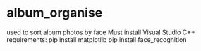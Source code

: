 # album_organise
used to sort album photos by face
Must install Visual Studio C++
requirements:
  pip install matplotlib
  pip install face_recognition
